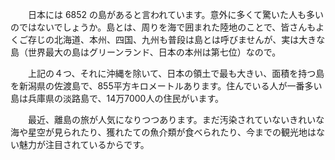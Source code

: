　　日本には 6852 の島があると言われています。意外に多くて驚いた人も多いのではないでしょうか。島とは、周りを海で囲まれた陸地のことで、皆さんもよくご存じの北海道、本州、四国、九州も普段は島とは呼びませんが、実は大きな島（世界最大の島はグリーンランド、日本の本州は第七位）なので。  
  
　　上記の４つ、それに沖縄を除いて、日本の領土で最も大きい、面積を持つ島を新潟県の佐渡島で、855平方キロメートルあります。住んでいる人が一番多い島は兵庫県の淡路島で、14万7000人の住民がいます。  
  
　　最近、離島の旅が人気になりつつあります。まだ汚染されていないきれいな海や星空が見られたり、獲れたての魚介類が食べられたり、今までの観光地はない魅力が注目されているからです。  
